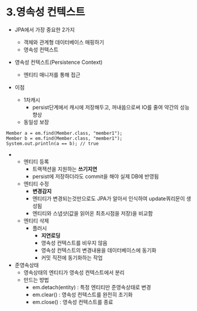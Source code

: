 # 3.영속성 컨텍스트

- JPA에서 가장 중요한 2가지
  - 객체와 관계형 데이터베이스 매핑하기
  - 영속성 컨텍스트

- 영속성 컨텍스트(Persistence Context)
  - 엔티티 매니저를 통해 접근

- 이점
  - 1차캐시
    - persist단계에서 캐시에 저장해두고, 꺼내씀으로써 IO를 줄여 약간의 성능 향상
  - 동일성 보장

```code
Member a = em.find(Member.class, "member1");
Member b = em.find(Member.class, "member1");
System.out.println(a == b); // true
```

-
  - 엔티티 등록
    - 트랙잭션을 지원하는 **쓰기지연**
    - persist에 저장하더라도 commit을 해야 실제 DB에 반영됨
  - 엔티티 수정
    - **변경감지**
    - 엔티티가 변경되는것만으로도 JPA가 알아서 인식하여 update쿼리문이 생성됨
    - 엔티티와 스냅샷(값을 읽어온 최초시점을 저장)을 비교함
  - 엔티티 삭제
    - 플러시
      - **지연로딩**
      - 영속성 컨텍스트를 비우지 않음
      - 영속성 컨텍스트의 변경내용을 데이터베이스에 동기화
      - 커밋 직전에 동기화하는 작업
- 준영속상태
  - 영속상태의 엔티티가 영속성 컨텍스트에서 분리
  - 만드는 방법
    - em.detach(entity) : 특정 엔티티만 준영속상태로 변경
    - em.clear() : 영속성 컨텍스트를 완전히 초기화
    - em.close() : 영속성 컨텍스트를 종료
